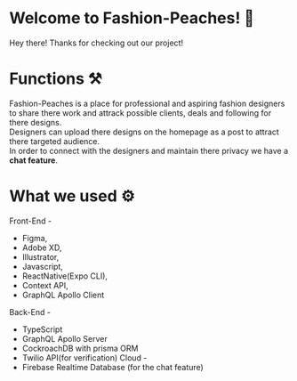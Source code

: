 # Welcome to Fashion-Peaches! 🎉

Hey there! Thanks for checking out our project! 

# Functions ⚒️

Fashion-Peaches is a place for professional and aspiring fashion designers to share there work and attrack possible clients, deals and following for there designs.
<br>
Designers can upload there designs on the homepage as a post to attract there targeted audience.
<br>
In order to connect with the designers and maintain there privacy we have a <b>chat feature</b>.


# What we used ⚙️
Front-End -
   - Figma, 
   - Adobe XD,
   - Illustrator,
   - Javascript,
   - ReactNative(Expo CLI),
   - Context API,
   - GraphQL Apollo Client

Back-End -
   - TypeScript
   - GraphQL Apollo Server
   - CockroachDB with prisma ORM
   - Twilio API(for verification)
Cloud -
   - Firebase Realtime Database (for the chat feature)
